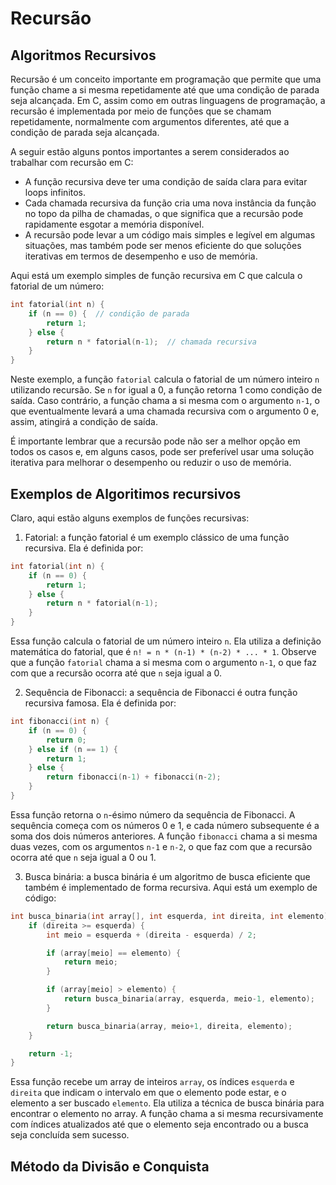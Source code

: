 # Recursão

## Algoritmos Recursivos
Recursão é um conceito importante em programação que permite que uma função chame a si mesma repetidamente até que uma condição de parada seja alcançada. Em C, assim como em outras linguagens de programação, a recursão é implementada por meio de funções que se chamam repetidamente, normalmente com argumentos diferentes, até que a condição de parada seja alcançada.

A seguir estão alguns pontos importantes a serem considerados ao trabalhar com recursão em C:

- A função recursiva deve ter uma condição de saída clara para evitar loops infinitos.
- Cada chamada recursiva da função cria uma nova instância da função no topo da pilha de chamadas, o que significa que a recursão pode rapidamente esgotar a memória disponível.
- A recursão pode levar a um código mais simples e legível em algumas situações, mas também pode ser menos eficiente do que soluções iterativas em termos de desempenho e uso de memória.

Aqui está um exemplo simples de função recursiva em C que calcula o fatorial de um número:

```c
int fatorial(int n) {
    if (n == 0) {  // condição de parada
        return 1;
    } else {
        return n * fatorial(n-1);  // chamada recursiva
    }
}
```

Neste exemplo, a função `fatorial` calcula o fatorial de um número inteiro `n` utilizando recursão. Se `n` for igual a 0, a função retorna 1 como condição de saída. Caso contrário, a função chama a si mesma com o argumento `n-1`, o que eventualmente levará a uma chamada recursiva com o argumento 0 e, assim, atingirá a condição de saída.

É importante lembrar que a recursão pode não ser a melhor opção em todos os casos e, em alguns casos, pode ser preferível usar uma solução iterativa para melhorar o desempenho ou reduzir o uso de memória.

## Exemplos de Algoritimos recursivos
Claro, aqui estão alguns exemplos de funções recursivas:

1. Fatorial: a função fatorial é um exemplo clássico de uma função recursiva. Ela é definida por:

```c
int fatorial(int n) {
    if (n == 0) {
        return 1;
    } else {
        return n * fatorial(n-1);
    }
}
```

Essa função calcula o fatorial de um número inteiro `n`. Ela utiliza a definição matemática do fatorial, que é `n! = n * (n-1) * (n-2) * ... * 1`. Observe que a função `fatorial` chama a si mesma com o argumento `n-1`, o que faz com que a recursão ocorra até que `n` seja igual a 0.

2. Sequência de Fibonacci: a sequência de Fibonacci é outra função recursiva famosa. Ela é definida por:

```c
int fibonacci(int n) {
    if (n == 0) {
        return 0;
    } else if (n == 1) {
        return 1;
    } else {
        return fibonacci(n-1) + fibonacci(n-2);
    }
}
```

Essa função retorna o `n`-ésimo número da sequência de Fibonacci. A sequência começa com os números 0 e 1, e cada número subsequente é a soma dos dois números anteriores. A função `fibonacci` chama a si mesma duas vezes, com os argumentos `n-1` e `n-2`, o que faz com que a recursão ocorra até que `n` seja igual a 0 ou 1.

3. Busca binária: a busca binária é um algoritmo de busca eficiente que também é implementado de forma recursiva. Aqui está um exemplo de código:

```c
int busca_binaria(int array[], int esquerda, int direita, int elemento) {
    if (direita >= esquerda) {
        int meio = esquerda + (direita - esquerda) / 2;

        if (array[meio] == elemento) {
            return meio;
        }

        if (array[meio] > elemento) {
            return busca_binaria(array, esquerda, meio-1, elemento);
        }

        return busca_binaria(array, meio+1, direita, elemento);
    }

    return -1;
}
```

Essa função recebe um array de inteiros `array`, os índices `esquerda` e `direita` que indicam o intervalo em que o elemento pode estar, e o elemento a ser buscado `elemento`. Ela utiliza a técnica de busca binária para encontrar o elemento no array. A função chama a si mesma recursivamente com índices atualizados até que o elemento seja encontrado ou a busca seja concluída sem sucesso.

## Método da Divisão e Conquista
